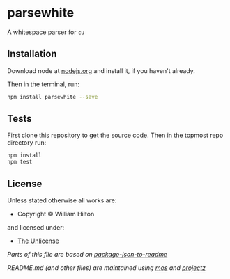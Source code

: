 <!-- TITLE/ -->

<h1>parsewhite</h1>

<!-- /TITLE -->


<!-- BADGES/ -->



<!-- /BADGES -->


<!-- DESCRIPTION/ -->

A whitespace parser for `cu`

<!-- /DESCRIPTION -->


## Installation

Download node at [nodejs.org](http://nodejs.org) and install it, if you haven't already.

Then in the terminal, run:

```sh
npm install parsewhite --save
```

## Tests

First clone this repository to get the source code. Then in the topmost repo
directory run:

```sh
npm install
npm test
```

<!-- LICENSE/ -->

<h2>License</h2>

Unless stated otherwise all works are:

<ul><li>Copyright &copy; William Hilton</li></ul>

and licensed under:

<ul><li><a href="http://spdx.org/licenses/Unlicense.html">The Unlicense</a></li></ul>

<!-- /LICENSE -->


_Parts of this file are based on [package-json-to-readme](https://github.com/zeke/package-json-to-readme)_

_README.md (and other files) are maintained using [mos](https://github.com/mosjs/mos) and [projectz](https://github.com/bevry/projectz)_
